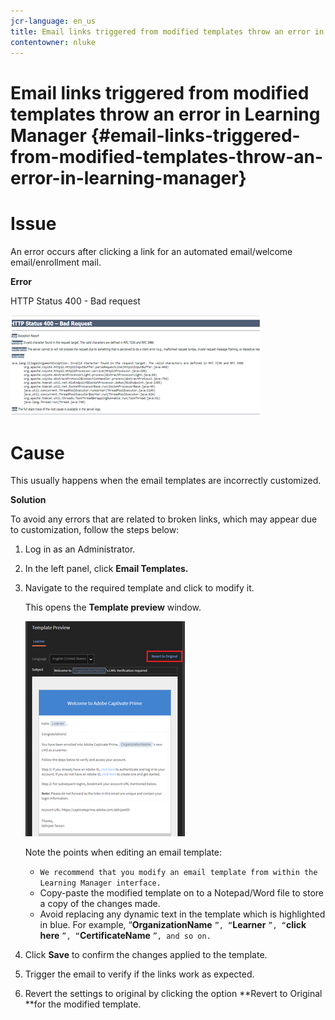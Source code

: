 ```yaml
---
jcr-language: en_us
title: Email links triggered from modified templates throw an error in Learning Manager
contentowner: nluke
---
```



# Email links triggered from modified templates throw an error in Learning Manager {#email-links-triggered-from-modified-templates-throw-an-error-in-learning-manager}

# **Issue**

An error occurs after clicking a link for an automated email/welcome email/enrollment mail.

**Error**

HTTP Status 400 - Bad request

![](assets/email-404.png) 

# **Cause**

This usually happens when the email templates are incorrectly customized.

**Solution**

To avoid any errors that are related to broken links, which may appear due to customization, follow the steps below:

1. Log in as an Administrator.
1. In the left panel, click **Email Templates.** 

1. Navigate to the required template and click to modify it.

   This opens the **Template preview** window.

   ![](assets/email-template.png)

   Note the points when editing an email template:

   * `We recommend that you modify an email template from within the Learning Manager interface.`
   * Copy-paste the modified template on to a Notepad/Word file to store a copy of the changes made.
   * Avoid replacing any dynamic text in the template which is highlighted in blue. For example, “**OrganizationName** `”, “`**Learner** `”, “`**click here** `”, “`**CertificateName** `”, and so on.`

1. Click **Save** to confirm the changes applied to the template.&nbsp;
1. Trigger the email to verify if the links work as expected.
1. Revert the settings to original by clicking the option **Revert to Original **for the modified template.

